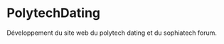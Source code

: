 PolytechDating
==============

Développement du site web du polytech dating et du sophiatech forum.
